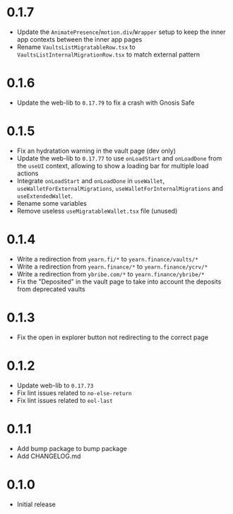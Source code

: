 # 0.1.7
- Update the `AnimatePresence`/`motion.div`/`Wrapper` setup to keep the inner app contexts between the inner app pages
- Rename `VaultsListMigratableRow.tsx` to `VaultsListInternalMigrationRow.tsx` to match external pattern

# 0.1.6
- Update the web-lib to `0.17.79` to fix a crash with Gnosis Safe

# 0.1.5
- Fix an hydratation warning in the vault page (dev only)
- Update the web-lib to `0.17.77` to use `onLoadStart` and `onLoadDone` from the `useUI` context, allowing to show a loading bar for multiple load actions
- Integrate `onLoadStart` and `onLoadDone` in `useWallet`, `useWalletForExternalMigrations`, `useWalletForInternalMigrations` and `useExtendedWallet`.
- Rename some variables
- Remove useless `useMigratableWallet.tsx` file (unused)

# 0.1.4
- Write a redirection from `yearn.fi/*` to `yearn.finance/vaults/*`
- Write a redirection from `yearn.finance/*` to `yearn.finance/ycrv/*`
- Write a redirection from `ybribe.com/*` to `yearn.finance/ybribe/*`
- Fix the "Deposited" in the vault page to take into account the deposits from deprecated vaults

# 0.1.3
- Fix the open in explorer button not redirecting to the correct page

# 0.1.2
- Update web-lib to `0.17.73`
- Fix lint issues related to `no-else-return`
- Fix lint issues related to `eol-last`

# 0.1.1
- Add bump package to bump package
- Add CHANGELOG.md

# 0.1.0
- Initial release